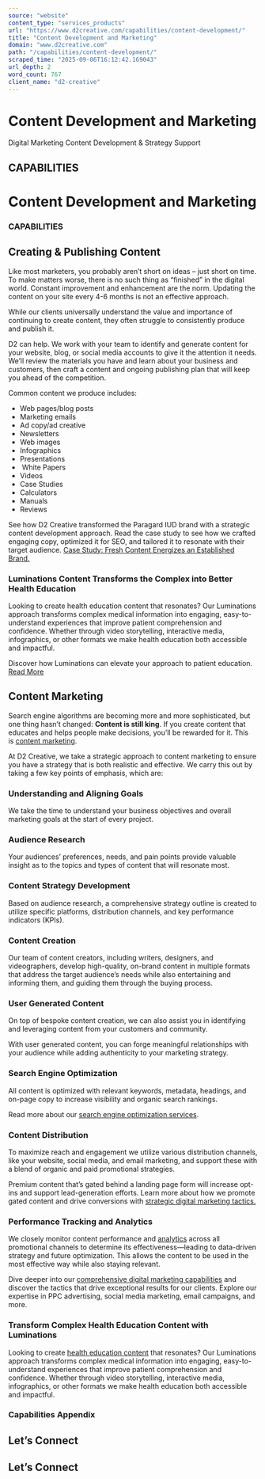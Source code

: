 ```yaml
---
source: "website"
content_type: "services_products"
url: "https://www.d2creative.com/capabilities/content-development/"
title: "Content Development and Marketing"
domain: "www.d2creative.com"
path: "/capabilities/content-development/"
scraped_time: "2025-09-06T16:12:42.169043"
url_depth: 2
word_count: 767
client_name: "d2-creative"
---
```


# Content Development and Marketing

Digital Marketing Content Development & Strategy Support

## CAPABILITIES

# Content Development and Marketing

### CAPABILITIES

## Creating & Publishing Content

Like most marketers, you probably aren’t short on ideas – just short on time. To make matters worse, there is no such thing as “finished” in the digital world. Constant improvement and enhancement are the norm. Updating the content on your site every 4-6 months is not an effective approach.

While our clients universally understand the value and importance of continuing to create content, they often struggle to consistently produce and publish it.

D2 can help. We work with your team to identify and generate content for your website, blog, or social media accounts to give it the attention it needs. We’ll review the materials you have and learn about your business and customers, then craft a content and ongoing publishing plan that will keep you ahead of the competition.

Common content we produce includes:

*   Web pages/blog posts
*   Marketing emails
*   Ad copy/ad creative
*   Newsletters
*   Web images
*   Infographics
*   Presentations
*    White Papers
*   Videos
*   Case Studies
*   Calculators
*   Manuals
*   Reviews

See how D2 Creative transformed the Paragard IUD brand with a strategic content development approach. Read the case study to see how we crafted engaging copy, optimized it for SEO, and tailored it to resonate with their target audience. [Case Study: Fresh Content Energizes an Established Brand.](/our-work/brand-content-development/)

### Luminations Content Transforms the Complex into Better Health Education

Looking to create health education content that resonates? Our Luminations approach transforms complex medical information into engaging, easy-to-understand experiences that improve patient comprehension and confidence. Whether through video storytelling, interactive media, infographics, or other formats we make health education both accessible and impactful.

Discover how Luminations can elevate your approach to patient education. [Read More](https://www.d2creative.com/capabilities/content-development/health-education/)

## Content Marketing

Search engine algorithms are becoming more and more sophisticated, but one thing hasn’t changed: **Content is still king**. If you create content that educates and helps people make decisions, you’ll be rewarded for it. This is [content marketing](https://www.d2creative.com/digital-glossary/content-marketing/).

At D2 Creative, we take a strategic approach to content marketing to ensure you have a strategy that is both realistic and effective. We carry this out by taking a few key points of emphasis, which are:

### Understanding and Aligning Goals

We take the time to understand your business objectives and overall marketing goals at the start of every project.

### Audience Research

Your audiences’ preferences, needs, and pain points provide valuable insight as to the topics and types of content that will resonate most.

### Content Strategy Development

Based on audience research, a comprehensive strategy outline is created to utilize specific platforms, distribution channels, and key performance indicators (KPIs).

### Content Creation

Our team of content creators, including writers, designers, and videographers, develop high-quality, on-brand content in multiple formats that address the target audience’s needs while also entertaining and informing them, and guiding them through the buying process.

### User Generated Content

On top of bespoke content creation, we can also assist you in identifying and leveraging content from your customers and community.

With user generated content, you can forge meaningful relationships with your audience while adding authenticity to your marketing strategy.

### Search Engine Optimization

All content is optimized with relevant keywords, metadata, headings, and on-page copy to increase visibility and organic search rankings.

Read more about our [search engine optimization services](/capabilities/search-engine-optimization/).

### Content Distribution

To maximize reach and engagement we utilize various distribution channels, like your website, social media, and email marketing, and support these with a blend of organic and paid promotional strategies.

Premium content that’s gated behind a landing page form will increase opt-ins and support lead-generation efforts. Learn more about how we promote gated content and drive conversions with [strategic digital marketing tactics.](/capabilities/strategic-digital-marketing/)

### Performance Tracking and Analytics

We closely monitor content performance and [analytics](/digital-glossary/understanding-website-analytics/) across all promotional channels to determine its effectiveness—leading to data-driven strategy and future optimization. This allows the content to be used in the most effective way while also staying relevant.

Dive deeper into our [comprehensive digital marketing capabilities](/capabilities/strategic-digital-marketing/) and discover the tactics that drive exceptional results for our clients. Explore our expertise in PPC advertising, social media marketing, email campaigns, and more.

### Transform Complex Health Education Content with Luminations

Looking to create [health education content](https://www.d2creative.com/capabilities/content-development/health-education/) that resonates? Our Luminations approach transforms complex medical information into engaging, easy-to-understand experiences that improve patient comprehension and confidence. Whether through video storytelling, interactive media, infographics, or other formats we make health education both accessible and impactful.

### Capabilities Appendix​

## Let’s Connect

## Let’s Connect